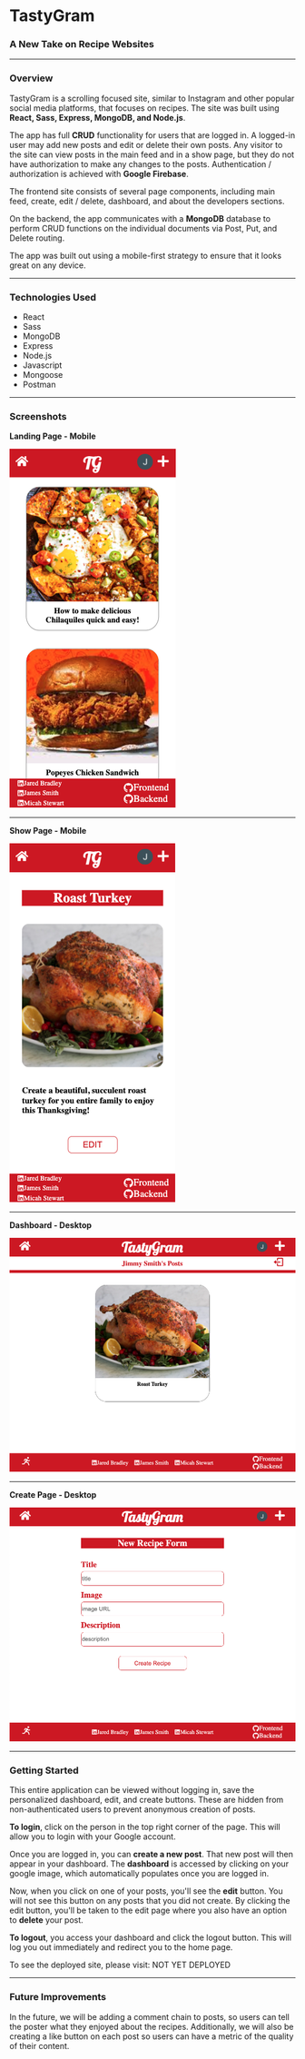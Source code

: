 # TastyGram
### A New Take on Recipe Websites
---

### Overview
TastyGram is a scrolling focused site, similar to Instagram and other popular social media platforms, that focuses on recipes. The site was built using **React, Sass, Express, MongoDB, and Node.js**.

The app has full **CRUD** functionality for users that are logged in. A logged-in user may add new posts and edit or delete their own posts. Any visitor to the site can view posts in the main feed and in a show page, but they do not have authorization to make any changes to the posts. Authentication / authorization is achieved with **Google Firebase**. 

The frontend site consists of several page components, including main feed, create, edit / delete, dashboard, and about the developers sections. 

On the backend, the app communicates with a **MongoDB** database to perform CRUD functions on the individual documents via Post, Put, and Delete routing. 

The app was built out using a mobile-first strategy to ensure that it looks great on any device. 

---

### Technologies Used
- React
- Sass
- MongoDB
- Express
- Node.js
- Javascript
- Mongoose
- Postman

---

### Screenshots

**Landing Page - Mobile**

![TastyGram-Mobile-Home-Page](TastyGramMobHome.png)

---

**Show Page - Mobile**

![TastyGram-Mobile-Show-Page](TastyGramMobTurkey.png)

---

**Dashboard - Desktop**

![TastyGram-Mobile-Show-Page](TastyGramDtDashboard.png)

---

**Create Page - Desktop**

![TastyGram-Mobile-Show-Page](TastyGramDtCreate.png)

---

### Getting Started
This entire application can be viewed without logging in, save the personalized dashboard, edit, and create buttons. These are hidden from non-authenticated users to prevent anonymous creation of posts.

**To login**, click on the person in the top right corner of the page. This will allow you to login with your Google account. 

Once you are logged in, you can **create a new post**. That new post will then appear in your dashboard. The **dashboard** is accessed by clicking on your google image, which automatically populates once you are logged in. 

Now, when you click on one of your posts, you'll see the **edit** button. You will not see this button on any posts that you did not create. By clicking the edit button, you'll be taken to the edit page where you also have an option to **delete** your post. 

**To logout**, you access your dashboard and click the logout button. This will log you out immediately and redirect you to the home page. 

To see the deployed site, please visit: NOT YET DEPLOYED

---

### Future Improvements
In the future, we will be adding a comment chain to posts, so users can tell the poster what they enjoyed about the recipes. Additionally, we will also be creating a like button on each post so users can have a metric of the quality of their content.